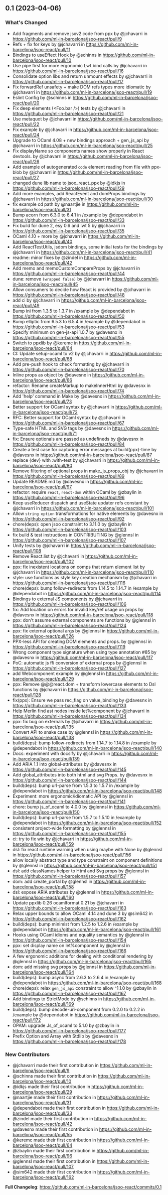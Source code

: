 ## 0.1 (2023-04-06)

### What's Changed
* Add fragments and remove jsxv2 code from ppx by @jchavarri in https://github.com/ml-in-barcelona/jsoo-react/pull/9
* Refs + fix for keys by @jchavarri in https://github.com/ml-in-barcelona/jsoo-react/pull/11
* Bindings to useEffect Hook by @schinns in https://github.com/ml-in-barcelona/jsoo-react/pull/10
* Use pipe first for more ergonomic Lwt.bind calls by @jchavarri in https://github.com/ml-in-barcelona/jsoo-react/pull/16
* Consolidate option libs and return unmount effects by @jchavarri in https://github.com/ml-in-barcelona/jsoo-react/pull/17
* Fix forwardRef unsafety + make DOM refs types more idiomatic by @jchavarri in https://github.com/ml-in-barcelona/jsoo-react/pull/19
* Eslint Config by @schinns in https://github.com/ml-in-barcelona/jsoo-react/pull/20
* Fix deep elements (<Foo.bar />) tests by @jchavarri in https://github.com/ml-in-barcelona/jsoo-react/pull/21
* Use metaquot by @jchavarri in https://github.com/ml-in-barcelona/jsoo-react/pull/22
* Fix example by @jchavarri in https://github.com/ml-in-barcelona/jsoo-react/pull/24
* Upgrade to OCaml 4.08 + new bindings approach + gen_js_api by @jchavarri in https://github.com/ml-in-barcelona/jsoo-react/pull/25
* Fix displayName so components names show properly in React devtools. by @jchavarri in https://github.com/ml-in-barcelona/jsoo-react/pull/26
* Add example of autogenerated `code` element reading from file with ppx-blob by @jchavarri in https://github.com/ml-in-barcelona/jsoo-react/pull/27
* changed dune lib name to jsoo_react_ppx by @idkjs in https://github.com/ml-in-barcelona/jsoo-react/pull/29
* Add more examples, add ReactEvent and domProps bindings by @jchavarri in https://github.com/ml-in-barcelona/jsoo-react/pull/30
* fix example cd path by @naartjie in https://github.com/ml-in-barcelona/jsoo-react/pull/31
* Bump acorn from 6.3.0 to 6.4.1 in /example by @dependabot in https://github.com/ml-in-barcelona/jsoo-react/pull/33
* Fix build for dune 2, esy 0.6 and lwt 5 by @jchavarri in https://github.com/ml-in-barcelona/jsoo-react/pull/35
* OCaml 4.10 + more by @jchavarri in https://github.com/ml-in-barcelona/jsoo-react/pull/40
* Add ReactTestUtils, jsdom bindings, some initial tests for the bindings by @jchavarri in https://github.com/ml-in-barcelona/jsoo-react/pull/41
* readme: minor fixes by @zindel in https://github.com/ml-in-barcelona/jsoo-react/pull/42
* Add memo and memoCustomCompareProps by @jchavarri in https://github.com/ml-in-barcelona/jsoo-react/pull/44
* dune: remove `(wrapped false)` by @jchavarri in https://github.com/ml-in-barcelona/jsoo-react/pull/45
* Allow consumers to decide how React is provided by @jchavarri in https://github.com/ml-in-barcelona/jsoo-react/pull/48
* add ci by @jchavarri in https://github.com/ml-in-barcelona/jsoo-react/pull/49
* Bump ini from 1.3.5 to 1.3.7 in /example by @dependabot in https://github.com/ml-in-barcelona/jsoo-react/pull/50
* Bump elliptic from 6.5.3 to 6.5.4 in /example by @dependabot in https://github.com/ml-in-barcelona/jsoo-react/pull/53
* Specify minimum on gen-js-api 1.0.7 by @davesnx in https://github.com/ml-in-barcelona/jsoo-react/pull/55
* Switch to ppxlib by @keremc in https://github.com/ml-in-barcelona/jsoo-react/pull/64
* CI: Update setup-ocaml to v2 by @jchavarri in https://github.com/ml-in-barcelona/jsoo-react/pull/68
* Add pre-push hook to check formatting by @jchavarri in https://github.com/ml-in-barcelona/jsoo-react/pull/70
* Inline props as object by @davesnx in https://github.com/ml-in-barcelona/jsoo-react/pull/66
* refactor: Rename createMarkup to makeInnerHtml by @davesnx in https://github.com/ml-in-barcelona/jsoo-react/pull/74
* Add 'help' command in Make by @davesnx in https://github.com/ml-in-barcelona/jsoo-react/pull/73
* Better support for OCaml syntax by @jchavarri in https://github.com/ml-in-barcelona/jsoo-react/pull/72
* RFC: Better support for OCaml syntax by @jchavarri in https://github.com/ml-in-barcelona/jsoo-react/pull/67
* Type-safe HTML and SVG tags by @davesnx in https://github.com/ml-in-barcelona/jsoo-react/pull/71
* fix: Ensure optionals are passed as undefineds by @davesnx in https://github.com/ml-in-barcelona/jsoo-react/pull/84
* Create a test case for capturing error messages at build(ppx)-time by @davesnx in https://github.com/ml-in-barcelona/jsoo-react/pull/87
* replace {dev} with :with-test by @jchavarri in https://github.com/ml-in-barcelona/jsoo-react/pull/80
* Remove filtering of optional props in make_js_props_obj by @jchavarri in https://github.com/ml-in-barcelona/jsoo-react/pull/89
* Update README.md by @davesnx in https://github.com/ml-in-barcelona/jsoo-react/pull/97
* refactor: require `react`, `react-dom` within OCaml by @zbaylin in https://github.com/ml-in-barcelona/jsoo-react/pull/96
* Keep useReducer dispatch and useState updater refs constant by @jchavarri in https://github.com/ml-in-barcelona/jsoo-react/pull/101
* Allow `string option` transformations for native elements by @davesnx in https://github.com/ml-in-barcelona/jsoo-react/pull/92
* chore(deps): open jsoo constraint to 3.11.0 by @zbaylin in https://github.com/ml-in-barcelona/jsoo-react/pull/103
* fix build & test instructions in CONTRIBUTING by @glennsl in https://github.com/ml-in-barcelona/jsoo-react/pull/107
* Unify tests by @jchavarri in https://github.com/ml-in-barcelona/jsoo-react/pull/108
* Remove React.list by @jchavarri in https://github.com/ml-in-barcelona/jsoo-react/pull/102
* ppx: fix inexistent locations on comps that return element list by @jchavarri in https://github.com/ml-in-barcelona/jsoo-react/pull/110
* style: use functions as style key creation mechanism by @jchavarri in https://github.com/ml-in-barcelona/jsoo-react/pull/116
* chore(deps): bump follow-redirects from 1.14.5 to 1.14.7 in /example by @dependabot in https://github.com/ml-in-barcelona/jsoo-react/pull/114
* Bindings to external JS components by @jchavarri in https://github.com/ml-in-barcelona/jsoo-react/pull/106
* fix: Add location on errors for invalid key/ref usage on props by @davesnx in https://github.com/ml-in-barcelona/jsoo-react/pull/118
* ppx: don't assume external components are functions by @glennsl in https://github.com/ml-in-barcelona/jsoo-react/pull/124
* ppx: fix external optional args by @glennsl in https://github.com/ml-in-barcelona/jsoo-react/pull/126
* PPX-less API for creating DOM elements and props. by @glennsl in https://github.com/ml-in-barcelona/jsoo-react/pull/119
* Wrong component type signature when using type annotation #85 by @davesnx in https://github.com/ml-in-barcelona/jsoo-react/pull/117
* PoC: automatic js ffi conversion of external props by @glennsl in https://github.com/ml-in-barcelona/jsoo-react/pull/127
* add Webcomponent example by @glennsl in https://github.com/ml-in-barcelona/jsoo-react/pull/129
* ppx: Remove @@@react.dom + transform lowercase elements to Dsl functions by @jchavarri in https://github.com/ml-in-barcelona/jsoo-react/pull/128
* fix(ppx): Ensure we pass rec_flag on value_binding by @davesnx in https://github.com/ml-in-barcelona/jsoo-react/pull/133
* Help Merlin find ast nodes inside let%component by @jchavarri in https://github.com/ml-in-barcelona/jsoo-react/pull/134
* ppx: fix bug on externals by @jchavarri in https://github.com/ml-in-barcelona/jsoo-react/pull/135
* Convert API to snake case by @glennsl in https://github.com/ml-in-barcelona/jsoo-react/pull/138
* build(deps): bump follow-redirects from 1.14.7 to 1.14.8 in /example by @dependabot in https://github.com/ml-in-barcelona/jsoo-react/pull/140
* Docs: experiment with docsify by @jchavarri in https://github.com/ml-in-barcelona/jsoo-react/pull/139
* Add ARIA 1.1 into global-attributes by @davesnx in https://github.com/ml-in-barcelona/jsoo-react/pull/145
* Add global_attributes into both html and svg Props. by @davesnx in https://github.com/ml-in-barcelona/jsoo-react/pull/144
* build(deps): bump url-parse from 1.5.3 to 1.5.7 in /example by @dependabot in https://github.com/ml-in-barcelona/jsoo-react/pull/148
* Experiment: more ergonomic/idiomatic API by @glennsl in https://github.com/ml-in-barcelona/jsoo-react/pull/141
* chore: bump js_of_ocaml to 4.0.0 by @glennsl in https://github.com/ml-in-barcelona/jsoo-react/pull/150
* build(deps): bump url-parse from 1.5.7 to 1.5.10 in /example by @dependabot in https://github.com/ml-in-barcelona/jsoo-react/pull/152
* consistent project-wide formatting by @glennsl in https://github.com/ml-in-barcelona/jsoo-react/pull/155
* ci: try to fix win by @jchavarri in https://github.com/ml-in-barcelona/jsoo-react/pull/159
* dsl: fix react runtime warning when using maybe with None by @glennsl in https://github.com/ml-in-barcelona/jsoo-react/pull/156
* allow locally abstract type and type constraint on component definitions by @glennsl in https://github.com/ml-in-barcelona/jsoo-react/pull/151
* dsl: add classNames helper to Html and Svg props by @glennsl in https://github.com/ml-in-barcelona/jsoo-react/pull/157
* dom: add create_portal by @glennsl in https://github.com/ml-in-barcelona/jsoo-react/pull/158
* dsl: expose ARIA attributes by @glennsl in https://github.com/ml-in-barcelona/jsoo-react/pull/160
* Update ppxlib 0.26 ocamlformat 0.21 by @jchavarri in https://github.com/ml-in-barcelona/jsoo-react/pull/163
* Relax upper bounds to allow OCaml 4.14 and dune 3 by @sim642 in https://github.com/ml-in-barcelona/jsoo-react/pull/162
* build(deps): bump minimist from 1.2.5 to 1.2.6 in /example by @dependabot in https://github.com/ml-in-barcelona/jsoo-react/pull/161
* Hooks using OCaml idioms and equality semantics by @glennsl in https://github.com/ml-in-barcelona/jsoo-react/pull/154
* ppx: set display name on let%component by @glennsl in https://github.com/ml-in-barcelona/jsoo-react/pull/166
* A few ergonomic additions for dealing with conditional rendering by @glennsl in https://github.com/ml-in-barcelona/jsoo-react/pull/165
* dom: add missing svg props by @glennsl in https://github.com/ml-in-barcelona/jsoo-react/pull/164
* build(deps): bump async from 2.6.3 to 2.6.4 in /example by @dependabot in https://github.com/ml-in-barcelona/jsoo-react/pull/168
* chore(deps): relax `gen_js_api` constraint to allow ^1.1.0 by @zbaylin in https://github.com/ml-in-barcelona/jsoo-react/pull/167
* Add bindings to StrictMode by @schinns in https://github.com/ml-in-barcelona/jsoo-react/pull/169
* build(deps): bump decode-uri-component from 0.2.0 to 0.2.2 in /example by @dependabot in https://github.com/ml-in-barcelona/jsoo-react/pull/172
* OPAM: upgrade Js_of_ocaml to 5.1.0 by @zbaylin in https://github.com/ml-in-barcelona/jsoo-react/pull/177
* Prefix Option and Array with Stdlib by @davesnx in https://github.com/ml-in-barcelona/jsoo-react/pull/178

### New Contributors
* @jchavarri made their first contribution in https://github.com/ml-in-barcelona/jsoo-react/pull/9
* @schinns made their first contribution in https://github.com/ml-in-barcelona/jsoo-react/pull/10
* @idkjs made their first contribution in https://github.com/ml-in-barcelona/jsoo-react/pull/29
* @naartjie made their first contribution in https://github.com/ml-in-barcelona/jsoo-react/pull/31
* @dependabot made their first contribution in https://github.com/ml-in-barcelona/jsoo-react/pull/33
* @zindel made their first contribution in https://github.com/ml-in-barcelona/jsoo-react/pull/42
* @davesnx made their first contribution in https://github.com/ml-in-barcelona/jsoo-react/pull/55
* @keremc made their first contribution in https://github.com/ml-in-barcelona/jsoo-react/pull/64
* @zbaylin made their first contribution in https://github.com/ml-in-barcelona/jsoo-react/pull/96
* @glennsl made their first contribution in https://github.com/ml-in-barcelona/jsoo-react/pull/107
* @sim642 made their first contribution in https://github.com/ml-in-barcelona/jsoo-react/pull/162

**Full Changelog**: https://github.com/ml-in-barcelona/jsoo-react/commits/0.1
